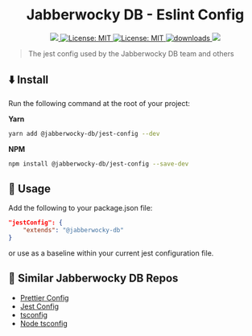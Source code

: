 <h1 align="center">Jabberwocky DB - Eslint Config</h1>
<p align="center">
  <a href="https://www.npmjs.com/package/@jabberwocky-db/jest-config" target="_blank" >
        <img src="https://img.shields.io/npm/v/@jabberwocky-db/jest-config.svg?color=white&style=for-the-badge" />
  </a>
  <a href="https://github.com/jabberwocky-db/jest-config/blob/master/LICENSE" target="_blank" >
    <img alt="License: MIT" src="https://img.shields.io/badge/license-MIT-blue.svg?style=for-the-badge"/>
  </a>
  <a href="https://libraries.io/npm/@jabberwocky-db%2Fjest-config" target="_blank" >
    <img alt="License: MIT" src="https://img.shields.io/librariesio/release/npm/@jabberwocky-db/jest-config?style=for-the-badge" />
  </a>
  <a href="https://www.npmjs.com/package/@jabberwocky-db/jest-config" target="_blank" >
    <img alt="downloads" src="https://img.shields.io/npm/dm/@jabberwocky-db/jest-config.svg?color=purple&style=for-the-badge"/>
  </a>
  <a href="https://img.shields.io/bundlephobia/min/@jabberwocky-db/jest-config" target="_blank" >
    <img src="https://img.shields.io/bundlephobia/min/@jabberwocky-db/jest-config?style=for-the-badge&color=teal"/>
  </a>
</p>

> The jest config used by the Jabberwocky DB team and others

## ⬇️ Install

Run the following command at the root of your project:

**Yarn**

```sh
yarn add @jabberwocky-db/jest-config --dev
```

**NPM**

```sh
npm install @jabberwocky-db/jest-config --save-dev
```

## 🚀 Usage

Add the following to your package.json file:

```json
"jestConfig": {
    "extends": "@jabberwocky-db"
}
```

or use as a baseline within your current jest configuration file.

## 📎 Similar Jabberwocky DB Repos

-   [Prettier Config](https://github.com/jabberwocky-db/prettier-config)
-   [Jest Config](https://github.com/jabberwocky-db/jest-config)
-   [tsconfig](https://github.com/jabberwocky-db/tsconfig)
-   [Node tsconfig](https://github.com/jabberwocky-db/tsconfig-node)
